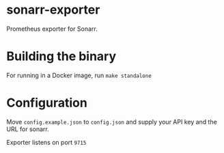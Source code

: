 sonarr-exporter
===================

Prometheus exporter for Sonarr.

Building the binary
===================

For running in a Docker image, run `make standalone`

Configuration
===================

Move `config.example.json` to `config.json` and supply your API key and the URL for sonarr.

Exporter listens on port `9715`

